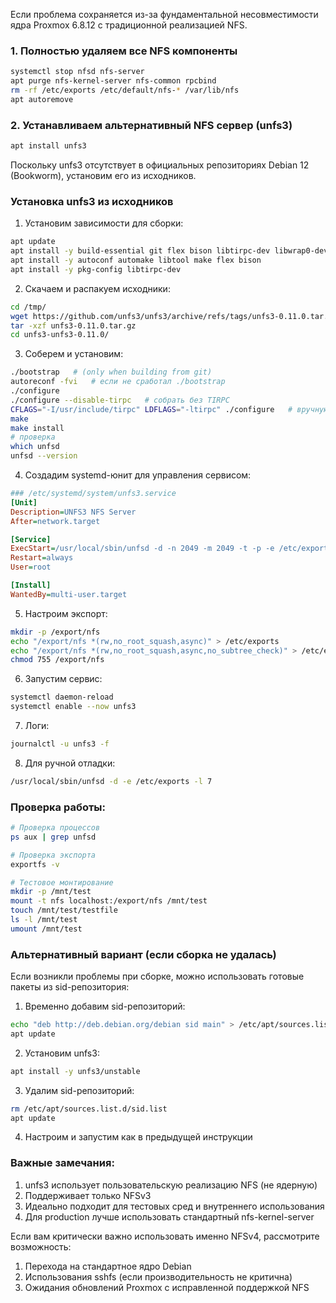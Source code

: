 Если проблема сохраняется из-за фундаментальной несовместимости ядра Proxmox 6.8.12 с традиционной реализацией NFS.

### 1. Полностью удаляем все NFS компоненты
```bash
systemctl stop nfsd nfs-server
apt purge nfs-kernel-server nfs-common rpcbind
rm -rf /etc/exports /etc/default/nfs-* /var/lib/nfs
apt autoremove
```

### 2. Устанавливаем альтернативный NFS сервер (unfs3)
```bash
apt install unfs3
```

Поскольку unfs3 отсутствует в официальных репозиториях Debian 12 (Bookworm), установим его из исходников.

### Установка unfs3 из исходников

1. Установим зависимости для сборки:
```bash
apt update
apt install -y build-essential git flex bison libtirpc-dev libwrap0-dev
apt install -y autoconf automake libtool make flex bison
apt install -y pkg-config libtirpc-dev
```

2. Скачаем и распакуем исходники:
```bash
cd /tmp/
wget https://github.com/unfs3/unfs3/archive/refs/tags/unfs3-0.11.0.tar.gz
tar -xzf unfs3-0.11.0.tar.gz
cd unfs3-unfs3-0.11.0/
```

3. Соберем и установим:
```bash
./bootstrap   # (only when building from git)
autoreconf -fvi   # если не сработал ./bootstrap
./configure
./configure --disable-tirpc   # собрать без TIRPC
CFLAGS="-I/usr/include/tirpc" LDFLAGS="-ltirpc" ./configure   # вручную указать пути
make
make install
# проверка
which unfsd
unfsd --version
```

4. Создадим systemd-юнит для управления сервисом:
```ini
### /etc/systemd/system/unfs3.service
[Unit]
Description=UNFS3 NFS Server
After=network.target

[Service]
ExecStart=/usr/local/sbin/unfsd -d -n 2049 -m 2049 -t -p -e /etc/exports
Restart=always
User=root

[Install]
WantedBy=multi-user.target
```

5. Настроим экспорт:
```bash
mkdir -p /export/nfs
echo "/export/nfs *(rw,no_root_squash,async)" > /etc/exports
echo "/export/nfs *(rw,no_root_squash,async,no_subtree_check)" > /etc/exports
chmod 755 /export/nfs
```

6. Запустим сервис:
```bash
systemctl daemon-reload
systemctl enable --now unfs3
```

7. Логи:
```bash
journalctl -u unfs3 -f
```

8. Для ручной отладки:
```bash
/usr/local/sbin/unfsd -d -e /etc/exports -l 7
```


### Проверка работы:
```bash
# Проверка процессов
ps aux | grep unfsd

# Проверка экспорта
exportfs -v

# Тестовое монтирование
mkdir -p /mnt/test
mount -t nfs localhost:/export/nfs /mnt/test
touch /mnt/test/testfile
ls -l /mnt/test
umount /mnt/test
```

### Альтернативный вариант (если сборка не удалась)

Если возникли проблемы при сборке, можно использовать готовые пакеты из sid-репозитория:

1. Временно добавим sid-репозиторий:
```bash
echo "deb http://deb.debian.org/debian sid main" > /etc/apt/sources.list.d/sid.list
apt update
```

2. Установим unfs3:
```bash
apt install -y unfs3/unstable
```

3. Удалим sid-репозиторий:
```bash
rm /etc/apt/sources.list.d/sid.list
apt update
```

4. Настроим и запустим как в предыдущей инструкции

### Важные замечания:
1. unfs3 использует пользовательскую реализацию NFS (не ядерную)
2. Поддерживает только NFSv3
3. Идеально подходит для тестовых сред и внутреннего использования
4. Для production лучше использовать стандартный nfs-kernel-server

Если вам критически важно использовать именно NFSv4, рассмотрите возможность:
1. Перехода на стандартное ядро Debian
2. Использования sshfs (если производительность не критична)
3. Ожидания обновлений Proxmox с исправленной поддержкой NFS



